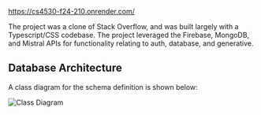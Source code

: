 https://cs4530-f24-210.onrender.com/

The project was a clone of Stack Overflow, and was built largely with a Typescript/CSS codebase. The project leveraged the Firebase, MongoDB, and Mistral APIs for functionality relating to auth, database, and generative. 


## Database Architecture
A class diagram for the schema definition is shown below:

![Class Diagram](class-diagram.png)
